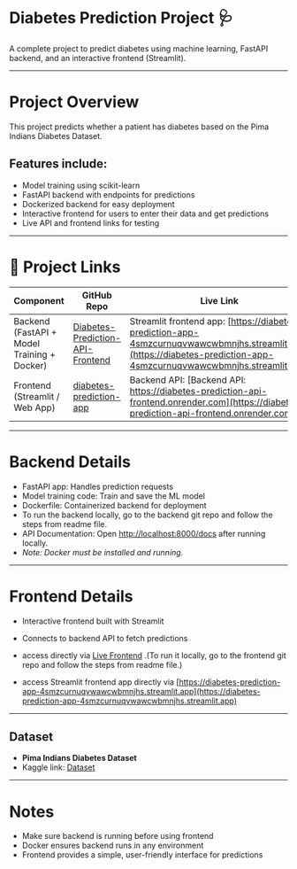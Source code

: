 # Diabetes Prediction Project 🩺

A complete project to predict diabetes using machine learning, FastAPI backend, and an interactive frontend (Streamlit).

---

# Project Overview

This project predicts whether a patient has diabetes based on the Pima Indians Diabetes Dataset.

## Features include:
-	Model training using scikit-learn
-	FastAPI backend with endpoints for predictions
-	Dockerized backend for easy deployment
-	Interactive frontend for users to enter their data and get predictions
-	Live API and frontend links for testing

---

# 🔗 Project Links


| Component         | GitHub Repo                                      | Live Link                          |
|----------------|--------------------------------------------------|-------------------------------|
| Backend (FastAPI + Model Training + Docker)     |[Diabetes-Prediction-API-Frontend](https://github.com/Farhan00000000/Diabetes-Prediction-API-Frontend.git)      | Streamlit frontend app: [https://diabetes-prediction-app-4smzcurnuqvwawcwbmnjhs.streamlit.app](https://diabetes-prediction-app-4smzcurnuqvwawcwbmnjhs.streamlit.app) |
| Frontend (Streamlit / Web App)        | [diabetes-prediction-app](https://github.com/Farhan00000000/diabetes-prediction-app.git)                  | Backend API: [Backend API: https://diabetes-prediction-api-frontend.onrender.com](https://diabetes-prediction-api-frontend.onrender.com)    |

---

# Backend Details
- FastAPI app: Handles prediction requests
- Model training code: Train and save the ML model
- Dockerfile: Containerized backend for deployment
- To run the backend locally, go to the backend git repo and follow the steps from readme file.
- API Documentation: Open [http://localhost:8000/docs](http://localhost:8000/docs) after running locally.
- *Note: Docker must be installed and running.*

---

# Frontend Details
- Interactive frontend built with Streamlit
- Connects to backend API to fetch predictions

- access directly via [Live Frontend](https://diabetes-prediction-api-frontend.onrender.com) .(To run it locally, go to the frontend git repo and follow the steps from readme file.)
- access Streamlit frontend app directly via [https://diabetes-prediction-app-4smzcurnuqvwawcwbmnjhs.streamlit.app](https://diabetes-prediction-app-4smzcurnuqvwawcwbmnjhs.streamlit.app)
---

## Dataset
- **Pima Indians Diabetes Dataset**
- Kaggle link: [Dataset](https://www.kaggle.com/datasets/uciml/pima-indians-diabetes-database)

---

# Notes
- Make sure backend is running before using frontend
- Docker ensures backend runs in any environment
-	Frontend provides a simple, user-friendly interface for predictions
